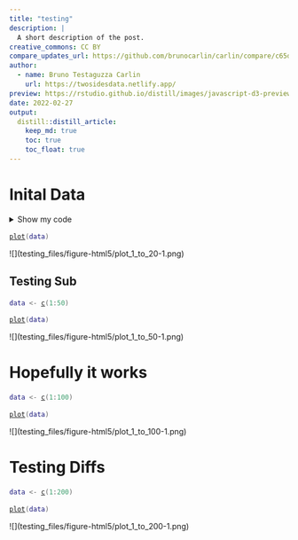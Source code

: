 ```yaml
---
title: "testing"
description: |
  A short description of the post.
creative_commons: CC BY
compare_updates_url: https://github.com/brunocarlin/carlin/compare/c65d5030f89a3bee40ad0cf8094d584b7a3da43a...main
author:
  - name: Bruno Testaguzza Carlin
    url: https://twosidesdata.netlify.app/
preview: https://rstudio.github.io/distill/images/javascript-d3-preview.png
date: 2022-02-27
output:
  distill::distill_article:
    keep_md: true
    toc: true
    toc_float: true
---
```



# Inital Data



<div class="layout-chunk" data-layout="l-body">
<details>
<summary>Show my code</summary>
<div class="sourceCode"><pre class="sourceCode r"><code class="sourceCode r"><span class='va'>data</span> <span class='op'>&lt;-</span> <span class='fu'><a href='https://rdrr.io/r/base/c.html'>c</a></span><span class='op'>(</span><span class='fl'>1</span><span class='op'>:</span><span class='fl'>20</span><span class='op'>)</span>
</code></pre></div>

</details>

</div>


<div class="layout-chunk" data-layout="l-body">
<div class="sourceCode"><pre class="sourceCode r"><code class="sourceCode r"><span class='fu'><a href='https://rdrr.io/r/graphics/plot.default.html'>plot</a></span><span class='op'>(</span><span class='va'>data</span><span class='op'>)</span>
</code></pre></div>
![](testing_files/figure-html5/plot_1_to_20-1.png)<!-- -->

</div>



## Testing Sub


<div class="layout-chunk" data-layout="l-body">
<div class="sourceCode"><pre class="sourceCode r"><code class="sourceCode r"><span class='va'>data</span> <span class='op'>&lt;-</span> <span class='fu'><a href='https://rdrr.io/r/base/c.html'>c</a></span><span class='op'>(</span><span class='fl'>1</span><span class='op'>:</span><span class='fl'>50</span><span class='op'>)</span>
</code></pre></div>

</div>


<div class="layout-chunk" data-layout="l-body">
<div class="sourceCode"><pre class="sourceCode r"><code class="sourceCode r"><span class='fu'><a href='https://rdrr.io/r/graphics/plot.default.html'>plot</a></span><span class='op'>(</span><span class='va'>data</span><span class='op'>)</span>
</code></pre></div>
![](testing_files/figure-html5/plot_1_to_50-1.png)<!-- -->

</div>



# Hopefully it works


<div class="layout-chunk" data-layout="l-body">
<div class="sourceCode"><pre class="sourceCode r"><code class="sourceCode r"><span class='va'>data</span> <span class='op'>&lt;-</span> <span class='fu'><a href='https://rdrr.io/r/base/c.html'>c</a></span><span class='op'>(</span><span class='fl'>1</span><span class='op'>:</span><span class='fl'>100</span><span class='op'>)</span>
</code></pre></div>

</div>


<div class="layout-chunk" data-layout="l-body">
<div class="sourceCode"><pre class="sourceCode r"><code class="sourceCode r"><span class='fu'><a href='https://rdrr.io/r/graphics/plot.default.html'>plot</a></span><span class='op'>(</span><span class='va'>data</span><span class='op'>)</span>
</code></pre></div>
![](testing_files/figure-html5/plot_1_to_100-1.png)<!-- -->

</div>




# Testing Diffs


<div class="layout-chunk" data-layout="l-body">
<div class="sourceCode"><pre class="sourceCode r"><code class="sourceCode r"><span class='va'>data</span> <span class='op'>&lt;-</span> <span class='fu'><a href='https://rdrr.io/r/base/c.html'>c</a></span><span class='op'>(</span><span class='fl'>1</span><span class='op'>:</span><span class='fl'>200</span><span class='op'>)</span>
</code></pre></div>

</div>


<div class="layout-chunk" data-layout="l-body">
<div class="sourceCode"><pre class="sourceCode r"><code class="sourceCode r"><span class='fu'><a href='https://rdrr.io/r/graphics/plot.default.html'>plot</a></span><span class='op'>(</span><span class='va'>data</span><span class='op'>)</span>
</code></pre></div>
![](testing_files/figure-html5/plot_1_to_200-1.png)<!-- -->

</div>

```{.r .distill-force-highlighting-css}
```
